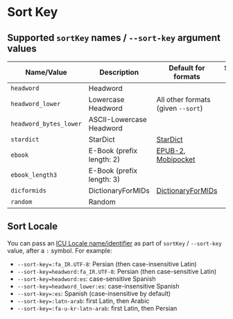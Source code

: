 Sort Key
========

Supported `sortKey` names / `--sort-key` argument values
--------------------------------------------------------

| Name/Value             | Description               | Default for formats                               | Supports locale |
|------------------------|---------------------------|---------------------------------------------------|:---------------:|
| `headword`             | Headword                  |                                                   |       Yes       |
| `headword_lower`       | Lowercase Headword        | All other formats (given `--sort`\)               |       Yes       |
| `headword_bytes_lower` | ASCII-Lowercase Headword  |                                                   |       No        |
| `stardict`             | StarDict                  | [StarDict](./p/stardict.md)                       |       No        |
| `ebook`                | E-Book (prefix length: 2) | [EPUB-2](./p/epub2.md), [Mobipocket](./p/mobi.md) |       No        |
| `ebook_length3`        | E-Book (prefix length: 3) |                                                   |       No        |
| `dicformids`           | DictionaryForMIDs         | [DictionaryForMIDs](./p/dicformids.md)            |       No        |
| `random`               | Random                    |                                                   |       Yes       |

Sort Locale
-----------

You can pass an [ICU Locale name/identifier](https://unicode-org.github.io/icu/userguide/locale/) as part of `sortKey` / `--sort-key` value, after a `:` symbol. For example:

-	`--sort-key=:fa_IR.UTF-8`: Persian (then case-insensitive Latin)
-	`--sort-key=headword:fa_IR.UTF-8`: Persian (then case-sensitive Latin)
-	`--sort-key=headword:es`: case-sensitive Spanish
-	`--sort-key=headword_lower:es`: case-insensitive Spanish
-	`--sort-key=:es`: Spanish (case-insensitive by default)
-	`--sort-key=:latn-arab`: first Latin, then Arabic
-	`--sort-key=:fa-u-kr-latn-arab`: first Latin, then Persian
